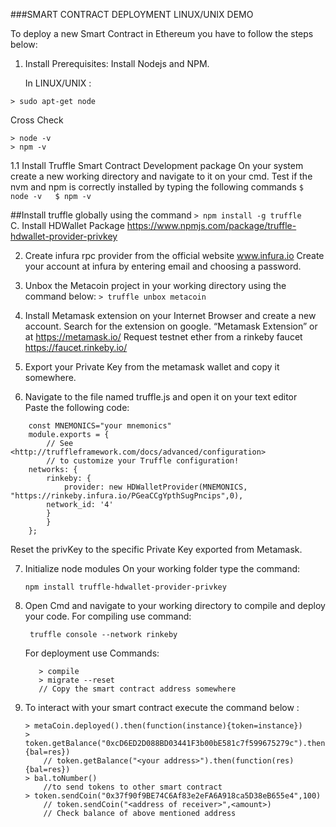 ###SMART CONTRACT DEPLOYMENT LINUX/UNIX DEMO

To deploy a new Smart Contract in Ethereum you have to follow the steps below:

  1.  Install Prerequisites:
      Install Nodejs and NPM.
      
      In LINUX/UNIX :
```
> sudo apt-get node
```
Cross Check
```
> node -v
> npm -v
```
   1.1 Install Truffle Smart Contract Development package
       On your system create a new working directory  and navigate to it on your cmd.
       Test if the nvm and npm is correctly installed by typing the following commands 
       ```$ node -v  
       $ npm -v```   
                       
##Install truffle globally using the command
        ``` > npm install -g truffle    
        ```                    
      C. Install HDWallet Package     https://www.npmjs.com/package/truffle-hdwallet-provider-privkey

  2. Create infura rpc provider from the official website www.infura.io
                 Create your account at infura by entering email and choosing a password.

  3. Unbox the Metacoin project in your working directory using the command below:
           ``` > truffle unbox metacoin ```
  4. Install Metamask extension on your Internet Browser and create a new account.
               Search for the extension on google. “Metamask Extension” or at https://metamask.io/
               Request testnet ether from a rinkeby faucet https://faucet.rinkeby.io/

   5. Export your Private Key from the metamask wallet and copy it somewhere.

   6. Navigate to the file named truffle.js and open it on your text editor     
               Paste the following code:


``` const HDWalletProvider = require("truffle-hdwallet-provider");
    const MNEMONICS="your mnemonics"
    module.exports = {
        // See <http://truffleframework.com/docs/advanced/configuration>
        // to customize your Truffle configuration!
    networks: {
        rinkeby: {
            provider: new HDWalletProvider(MNEMONICS, "https://rinkeby.infura.io/PGeaCCgYpthSugPncips",0),
        network_id: '4'
        }
        }
    };
```
Reset the privKey to the specific Private Key exported from Metamask.

7. Initialize node modules
    On your working folder type the command:
    ```
    npm install truffle-hdwallet-provider-privkey
    ```
8. Open Cmd and navigate to your working directory to compile and deploy your code.
    For compiling use command:
    ```
     truffle console --network rinkeby
    ```
    For deployment use Commands:
    ```
       > compile
       > migrate --reset
       // Copy the smart contract address somewhere
    ```
      
9. To interact with your smart contract execute the command below :

    ```
    > metaCoin.deployed().then(function(instance){token=instance})
    > token.getBalance("0xcD6ED2D088BD03441F3b00bE581c7f599675279c").then(function(res){bal=res})
        // token.getBalance("<your address>").then(function(res){bal=res})
    > bal.toNumber()
        //to send tokens to other smart contract
    > token.sendCoin("0x37f90f9BE74C6Af83e2eFA6A918ca5D38eB655e4",100)
        // token.sendCoin("<address of receiver>",<amount>)
        // Check balance of above mentioned address
    ```
